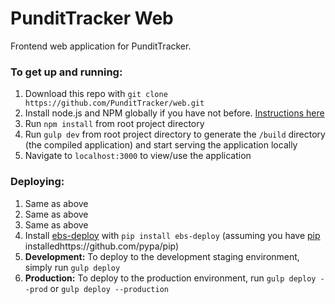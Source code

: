 PunditTracker Web
=================

Frontend web application for PunditTracker.

### To get up and running:

1. Download this repo with `git clone https://github.com/PunditTracker/web.git`
2. Install node.js and NPM globally if you have not before. [Instructions here](http://blog.nodeknockout.com/post/65463770933/how-to-install-node-js-and-npm)
3. Run `npm install` from root project directory
4. Run `gulp dev` from root project directory to generate the `/build` directory (the compiled application) and start serving the application locally
5. Navigate to `localhost:3000` to view/use the application

### Deploying:

1. Same as above
2. Same as above
3. Same as above
4. Install [ebs-deploy](https://github.com/briandilley/ebs-deploy) with `pip install ebs-deploy` (assuming you have [pip]() installedhttps://github.com/pypa/pip)
5. **Development:** To deploy to the development staging environment, simply run `gulp deploy`
6. **Production:** To deploy to the production environment, run `gulp deploy --prod` or `gulp deploy --production`
